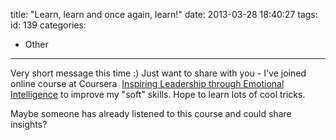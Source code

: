 title: "Learn, learn and once again, learn!"
date: 2013-03-28 18:40:27
tags:
id: 139
categories:
  - Other
---

Very short message this time :) Just want to share with you - I've joined online course at Coursera  [Inspiring Leadership through Emotional Intelligence](https://www.coursera.org/course/lead-ei) to improve my "soft" skills. Hope to learn lots of cool tricks.

Maybe someone has already listened to this course and could share insights?